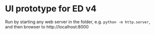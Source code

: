 # UI prototype for ED v4

Run by starting any web server in the folder, e.g. `python -m http.server`, and then browser to http://localhost:8000